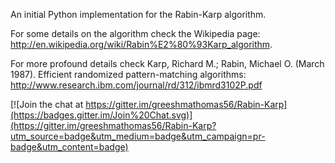 An initial Python implementation for the Rabin-Karp algorithm. 



For some details on the algorithm check the Wikipedia page: http://en.wikipedia.org/wiki/Rabin%E2%80%93Karp_algorithm. 

For more profound details check   Karp, Richard M.; Rabin, Michael O. (March 1987). Efficient randomized pattern-matching algorithms: http://www.research.ibm.com/journal/rd/312/ibmrd3102P.pdf





[![Join the chat at https://gitter.im/greeshmathomas56/Rabin-Karp](https://badges.gitter.im/Join%20Chat.svg)](https://gitter.im/greeshmathomas56/Rabin-Karp?utm_source=badge&utm_medium=badge&utm_campaign=pr-badge&utm_content=badge)